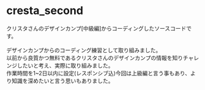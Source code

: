 # cresta_second
クリスタさんのデザインカンプ[中級編]からコーディングしたソースコードです。<br>
<br>
デザインカンプからのコーディング練習として取り組みました。<br>
以前から良質かつ無料であるクリスタさんのデザインカンプの情報を知りチャレンジしたいと考え、実際に取り組みました。<br>
作業時間を1~2日以内に設定(レスポンシブ込)今回は上級編と言う事もあり、より知識を深めたいと言う思いもありました。<br>

